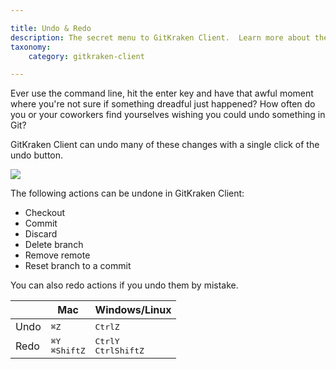 ```yaml
---

title: Undo & Redo
description: The secret menu to GitKraken Client.  Learn more about the Command bar, Command Palette and general tips for working faster.  
taxonomy:
    category: gitkraken-client

---
```


Ever use the command line, hit the enter key and have that awful moment where you're not sure if something dreadful just happened? How often do you or your coworkers find yourselves wishing you could undo something in Git?

GitKraken Client can undo many of these changes with a single click of the undo button.

<img src='/img/documentation/working-with-files/undo-redo/undo.png' srcset='/img/documentation/working-with-files/undo-redo/undo@2x.png 2x' class='img-bordered img-responsive center'>

The following actions can be undone in GitKraken Client:

+ Checkout
+ Commit
+ Discard
+ Delete branch
+ Remove remote
+ Reset branch to a commit


You can also redo actions if you undo them by mistake.


<table class='table table--bordered table--shortcuts'>
    <thead>
        <tr>
            <th>&nbsp;</th>
            <th>Mac</th>
            <th>Windows/Linux</th>
        </tr>
    </thead>
    <tbody>
        <tr>
            <td>Undo</td>
            <td><kbd>&#8984;</kbd><kbd>Z</kbd></td>
            <td><kbd>Ctrl</kbd><kbd>Z</kbd></td>
        </tr>
        <tr>
            <td>Redo</td>
            <td><kbd>&#8984;</kbd><kbd>Y</kbd><br>
            <kbd>&#8984;</kbd><kbd>Shift</kbd><kbd>Z</kbd></td>
            <td><kbd>Ctrl</kbd><kbd>Y</kbd><br>
            <kbd>Ctrl</kbd><kbd>Shift</kbd><kbd>Z</kbd></td>
        </tr>
    </tbody>
</table>
